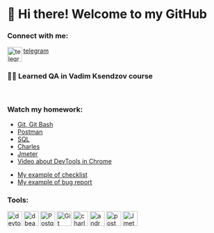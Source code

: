 # 👋 Hi there! Welcome to my GitHub


### Connect with me:

<img align="left" alt="telegram" width="34px" src="https://logos-world.net/wp-content/uploads/2021/03/Telegram-Logo.png" /> [telegram]
<br />
<br />
### 👨‍🎓 Learned QA in Vadim Ksendzov course 
<br />

### Watch my homework:

<!-- watch-my-homework-start:START -->


- [Git, Git Bash](https://github.com/Rust-SR/Hard_skills/tree/main/Git_bash_hw) 
- [Postman](https://github.com/Rust-SR/Hard_skills/tree/main/Postman_hw)
- [SQL](https://github.com/Rust-SR/Hard_skills/tree/main/Sql_hw)
- [Charles](https://github.com/Rust-SR/Hard_skills/tree/main/Charles_HW)
- [Jmeter](https://github.com/Rust-SR/Hard_skills/tree/main/Jmeter_hw)
- [Video about DevTools in Chrome](https://youtu.be/-bNbtkU_bhM)


<!-- BLOG-POST-LIST:END -->

- [My example of checklist](https://github.com/Rust-SR/Hard_skills/blob/main/Test%20cases%2C%20check%20lists%2C%20bug%20reports/itcareer.pythonanywhere.com%20-%20%D0%A7%D0%B5%D0%BA%20%D0%BB%D0%B8%D1%81%D1%82%20%D1%81%20%D1%82%D1%80%D0%B5%D0%B1%D0%BE%D0%B2%D0%B0%D0%BD%D0%B8%D1%8F%D0%BC%D0%B8.pdf)
- [My example of bug report](https://github.com/Rust-SR/Hard_skills/blob/main/Test%20cases%2C%20check%20lists%2C%20bug%20reports/%D0%91%D0%B0%D0%B3%20%D1%80%D0%B5%D0%BF%D0%BE%D1%80%D1%82%20%E2%84%96%201.pdf)


 
 ### Tools:

<div align="left">
<img alt="devtools" width="34px" src="https://blittle.github.io/chrome-dev-tools/chromium.png" /> 

<img alt="dbeaver" width="34px" src="https://user-images.githubusercontent.com/89486551/143319757-0bbd31ce-7860-447a-9571-504653849d0b.png" /> 

<img alt="PostgreSQL" width="34px" src="https://user-images.githubusercontent.com/89486551/143319773-17f2e07b-8dc2-4f02-9b60-e9f0b421ce06.png" />

<img alt="Git" width="34px" src="https://user-images.githubusercontent.com/89486551/143319775-c711ac23-04f8-44dd-9a0b-ea3698467e9e.png" />

<img alt="charles" width="34px" src="https://user-images.githubusercontent.com/89486551/143319787-e5eb9aa4-5b57-454f-b903-64282274af76.png" />

<img alt="android-studio" width="34px" src="https://user-images.githubusercontent.com/89486551/143319797-01713acf-1cc6-49c9-ae92-d520d55cef17.png" />

<img alt="postman" width="34px" src="https://user-images.githubusercontent.com/89486551/143319803-99550e9f-bdde-4354-b38a-a3aa8ffc9a77.png" />

<img alt="Jmeter" width="34px" src="https://jmeter.apache.org/images/jmeter_square.svg" />


[telegram]: https://t.me/rust_rr
<br />